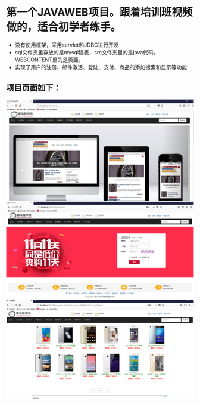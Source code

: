 # 第一个JAVAWEB项目。跟着培训班视频做的，适合初学者练手。
- 没有使用框架，采用servlet和JDBC进行开发
- sql文件夹里存放的是mysql建表，src文件夹里的是java代码，WEBCONTENT里的是页面。
- 实现了用户的注册、邮件激活、登陆、支付、商品的添加搜索和显示等功能

## 项目页面如下：
![image](images/index.png)
![image](images/login.png)
![image](images/item.png)
